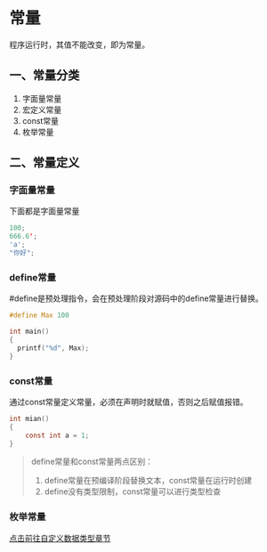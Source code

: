 # 常量

程序运行时，其值不能改变，即为常量。

## 一、常量分类

1. 字面量常量
1. 宏定义常量
1. const常量
1. 枚举常量

## 二、常量定义

### 字面量常量

下面都是字面量常量

```c
100;
666.6';
'a';
"你好";
```

### define常量

#define是预处理指令，会在预处理阶段对源码中的define常量进行替换。

```c
#define Max 100

int main()
{
  printf("%d", Max);
}
```

### const常量

通过const常量定义常量，必须在声明时就赋值，否则之后赋值报错。

```c
int mian()
{
	const int a = 1;
}
```

> define常量和const常量两点区别：
>
> 1. define常量在预编译阶段替换文本，const常量在运行时创建 
> 2. define没有类型限制，const常量可以进行类型检查

### 枚举常量

[点击前往自定义数据类型章节](./12.自定义数据类型.md/#一、枚举)
